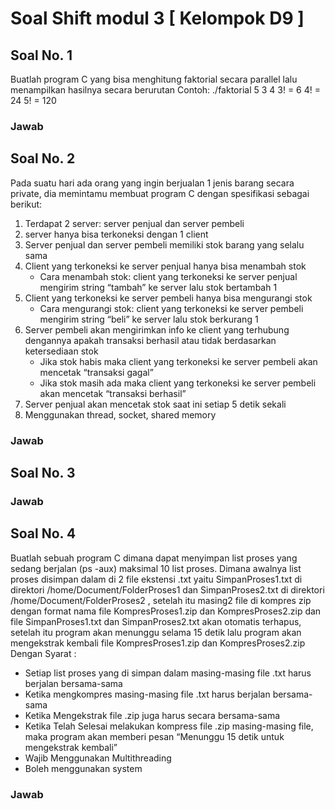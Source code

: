 # Soal Shift modul 3 [ Kelompok D9 ]

## Soal No. 1

Buatlah program C yang bisa menghitung faktorial secara parallel lalu menampilkan hasilnya secara berurutan
Contoh:
    ./faktorial 5 3 4
    3! = 6
    4! = 24
    5! = 120


### Jawab

## Soal No. 2

Pada suatu hari ada orang yang ingin berjualan 1 jenis barang secara private, dia memintamu membuat program C dengan spesifikasi sebagai berikut:
1. Terdapat 2 server: server penjual dan server pembeli
2. server hanya bisa terkoneksi dengan 1 client
3. Server penjual dan server pembeli memiliki stok barang yang selalu sama
4. Client yang terkoneksi ke server penjual hanya bisa menambah stok
    * Cara menambah stok: client yang terkoneksi ke server penjual mengirim string “tambah” ke server lalu stok bertambah 1
5. Client yang terkoneksi ke server pembeli hanya bisa mengurangi stok
    * Cara mengurangi stok: client yang terkoneksi ke server pembeli mengirim string “beli” ke server lalu stok berkurang 1
6. Server pembeli akan mengirimkan info ke client yang terhubung dengannya apakah transaksi berhasil atau tidak berdasarkan ketersediaan stok
    * Jika stok habis maka client yang terkoneksi ke server pembeli akan mencetak “transaksi gagal”
    * Jika stok masih ada maka client yang terkoneksi ke server pembeli akan mencetak “transaksi berhasil”
7. Server penjual akan mencetak stok saat ini setiap 5 detik sekali
8. Menggunakan thread, socket, shared memory

### Jawab


## Soal No. 3


### Jawab

## Soal No. 4

Buatlah sebuah program C dimana dapat menyimpan list proses yang sedang berjalan (ps -aux) maksimal 10 list proses. Dimana awalnya list proses disimpan dalam di 2 file ekstensi .txt yaitu  SimpanProses1.txt di direktori /home/Document/FolderProses1 dan SimpanProses2.txt di direktori /home/Document/FolderProses2 , setelah itu masing2 file di  kompres zip dengan format nama file KompresProses1.zip dan KompresProses2.zip dan file SimpanProses1.txt dan SimpanProses2.txt akan otomatis terhapus, setelah itu program akan menunggu selama 15 detik lalu program akan mengekstrak kembali file KompresProses1.zip dan KompresProses2.zip 
Dengan Syarat : 
* Setiap list proses yang di simpan dalam masing-masing file .txt harus berjalan bersama-sama
* Ketika mengkompres masing-masing file .txt harus berjalan bersama-sama
* Ketika Mengekstrak file .zip juga harus secara bersama-sama
* Ketika Telah Selesai melakukan kompress file .zip masing-masing file, maka program akan memberi pesan “Menunggu 15 detik untuk mengekstrak kembali”
* Wajib Menggunakan Multithreading
* Boleh menggunakan system

### Jawab